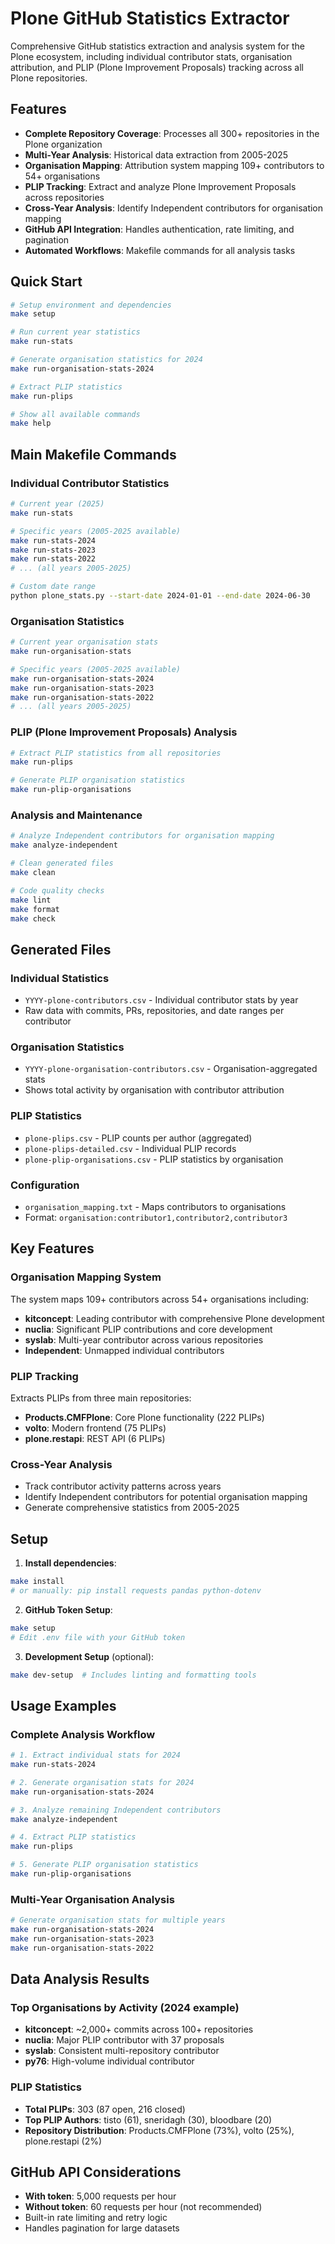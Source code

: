 # Plone GitHub Statistics Extractor

Comprehensive GitHub statistics extraction and analysis system for the Plone ecosystem, including individual contributor stats, organisation attribution, and PLIP (Plone Improvement Proposals) tracking across all Plone repositories.

## Features

- **Complete Repository Coverage**: Processes all 300+ repositories in the Plone organization
- **Multi-Year Analysis**: Historical data extraction from 2005-2025
- **Organisation Mapping**: Attribution system mapping 109+ contributors to 54+ organisations
- **PLIP Tracking**: Extract and analyze Plone Improvement Proposals across repositories
- **Cross-Year Analysis**: Identify Independent contributors for organisation mapping
- **GitHub API Integration**: Handles authentication, rate limiting, and pagination
- **Automated Workflows**: Makefile commands for all analysis tasks

## Quick Start

```bash
# Setup environment and dependencies
make setup

# Run current year statistics
make run-stats

# Generate organisation statistics for 2024
make run-organisation-stats-2024

# Extract PLIP statistics
make run-plips

# Show all available commands
make help
```

## Main Makefile Commands

### Individual Contributor Statistics

```bash
# Current year (2025)
make run-stats

# Specific years (2005-2025 available)
make run-stats-2024
make run-stats-2023
make run-stats-2022
# ... (all years 2005-2025)

# Custom date range
python plone_stats.py --start-date 2024-01-01 --end-date 2024-06-30
```

### Organisation Statistics

```bash
# Current year organisation stats
make run-organisation-stats

# Specific years (2005-2025 available)
make run-organisation-stats-2024
make run-organisation-stats-2023
make run-organisation-stats-2022
# ... (all years 2005-2025)
```

### PLIP (Plone Improvement Proposals) Analysis

```bash
# Extract PLIP statistics from all repositories
make run-plips

# Generate PLIP organisation statistics
make run-plip-organisations
```

### Analysis and Maintenance

```bash
# Analyze Independent contributors for organisation mapping
make analyze-independent

# Clean generated files
make clean

# Code quality checks
make lint
make format
make check
```

## Generated Files

### Individual Statistics

- `YYYY-plone-contributors.csv` - Individual contributor stats by year
- Raw data with commits, PRs, repositories, and date ranges per contributor

### Organisation Statistics

- `YYYY-plone-organisation-contributors.csv` - Organisation-aggregated stats
- Shows total activity by organisation with contributor attribution

### PLIP Statistics

- `plone-plips.csv` - PLIP counts per author (aggregated)
- `plone-plips-detailed.csv` - Individual PLIP records
- `plone-plip-organisations.csv` - PLIP statistics by organisation

### Configuration

- `organisation_mapping.txt` - Maps contributors to organisations
- Format: `organisation:contributor1,contributor2,contributor3`

## Key Features

### Organisation Mapping System

The system maps 109+ contributors across 54+ organisations including:

- **kitconcept**: Leading contributor with comprehensive Plone development
- **nuclia**: Significant PLIP contributions and core development
- **syslab**: Multi-year contributor across various repositories
- **Independent**: Unmapped individual contributors

### PLIP Tracking

Extracts PLIPs from three main repositories:

- **Products.CMFPlone**: Core Plone functionality (222 PLIPs)
- **volto**: Modern frontend (75 PLIPs)
- **plone.restapi**: REST API (6 PLIPs)

### Cross-Year Analysis

- Track contributor activity patterns across years
- Identify Independent contributors for potential organisation mapping
- Generate comprehensive statistics from 2005-2025

## Setup

1. **Install dependencies**:

```bash
make install
# or manually: pip install requests pandas python-dotenv
```

2. **GitHub Token Setup**:

```bash
make setup
# Edit .env file with your GitHub token
```

3. **Development Setup** (optional):

```bash
make dev-setup  # Includes linting and formatting tools
```

## Usage Examples

### Complete Analysis Workflow

```bash
# 1. Extract individual stats for 2024
make run-stats-2024

# 2. Generate organisation stats for 2024
make run-organisation-stats-2024

# 3. Analyze remaining Independent contributors
make analyze-independent

# 4. Extract PLIP statistics
make run-plips

# 5. Generate PLIP organisation statistics
make run-plip-organisations
```

### Multi-Year Organisation Analysis

```bash
# Generate organisation stats for multiple years
make run-organisation-stats-2024
make run-organisation-stats-2023
make run-organisation-stats-2022
```

## Data Analysis Results

### Top Organisations by Activity (2024 example)

- **kitconcept**: ~2,000+ commits across 100+ repositories
- **nuclia**: Major PLIP contributor with 37 proposals
- **syslab**: Consistent multi-repository contributor
- **py76**: High-volume individual contributor

### PLIP Statistics

- **Total PLIPs**: 303 (87 open, 216 closed)
- **Top PLIP Authors**: tisto (61), sneridagh (30), bloodbare (20)
- **Repository Distribution**: Products.CMFPlone (73%), volto (25%), plone.restapi (2%)

## GitHub API Considerations

- **With token**: 5,000 requests per hour
- **Without token**: 60 requests per hour (not recommended)
- Built-in rate limiting and retry logic
- Handles pagination for large datasets
